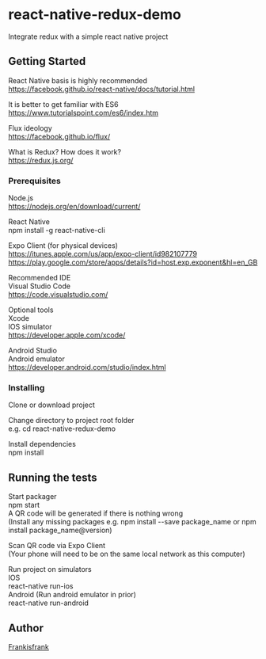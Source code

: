 # react-native-redux-demo

Integrate redux with a simple react native project

## Getting Started

React Native basis is highly recommended <br/>
https://facebook.github.io/react-native/docs/tutorial.html

It is better to get familiar with ES6 <br/>
https://www.tutorialspoint.com/es6/index.htm

Flux ideology <br/>
https://facebook.github.io/flux/

What is Redux? How does it work? <br/>
https://redux.js.org/

### Prerequisites

Node.js <br/>
https://nodejs.org/en/download/current/

React Native <br/>
npm install -g react-native-cli

Expo Client (for physical devices) <br/>
https://itunes.apple.com/us/app/expo-client/id982107779 <br/>
https://play.google.com/store/apps/details?id=host.exp.exponent&hl=en_GB

Recommended IDE <br/>
Visual Studio Code <br/>
https://code.visualstudio.com/

Optional tools <br/>
Xcode <br/>
IOS simulator <br/>
https://developer.apple.com/xcode/

Android Studio <br/>
Android emulator <br/>
https://developer.android.com/studio/index.html

### Installing

Clone or download project <br/>

Change directory to project root folder <br/>
e.g. cd react-native-redux-demo

Install dependencies <br/>
npm install

## Running the tests

Start packager <br/>
npm start <br/>
A QR code will be generated if there is nothing wrong <br/>
(Install any missing packages e.g. npm install --save package_name or npm install package_name@version) <br/>

Scan QR code via Expo Client <br/>
(Your phone will need to be on the same local network as this computer) <br/>

Run project on simulators <br/>
IOS <br/>
react-native run-ios <br/>
Android (Run android emulator in prior) <br/>
react-native run-android <br/>

## Author

[Frankisfrank](https://github.com/Frankisfrank)